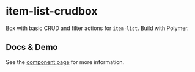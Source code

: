 # item-list-crudbox
Box with basic CRUD and filter actions for `item-list`. Build with Polymer.

## Docs & Demo

See the [component page](http://pkaske.github.io/item-list-crudbox) for more information.
